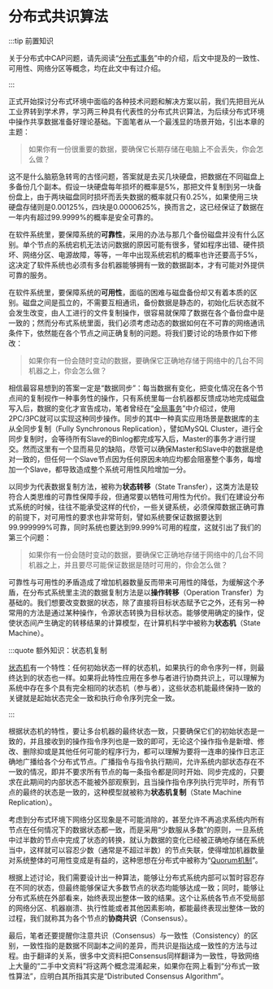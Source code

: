 # 分布式共识算法



:::tip 前置知识

关于分布式中CAP问题，请先阅读“[分布式事务](/architect-perspective/general-architecture/transaction/distributed.html)”中的介绍，后文中提及的一致性、可用性、网络分区等概念，均在此文中有过介绍。

:::

正式开始探讨分布式环境中面临的各种技术问题和解决方案以前，我们先把目光从工业界转到学术界，学习两三种具有代表性的分布式共识算法，为后续分布式环境中操作共享数据准备好理论基础。下面笔者从一个最浅显的场景开始，引出本章的主题：



> 如果你有一份很重要的数据，要确保它长期存储在电脑上不会丢失，你会怎么做？

这不是什么脑筋急转弯的古怪问题，答案就是去买几块硬盘，把数据在不同磁盘上多备份几个副本。假设一块硬盘每年损坏的概率是5%，那把文件复制到另一块备份盘上，由于两块磁盘同时损坏而丢失数据的概率就只有0.25%，如果使用三块硬盘存储则是0.00125%，四块是0.0000625%，换而言之，这已经保证了数据在一年内有超过99.9999%的概率是安全可靠的。

在软件系统里，要保障系统的**可靠性**，采用的办法与那几个备份磁盘并没有什么区别。单个节点的系统宕机无法访问数据的原因可能有很多，譬如程序出错、硬件损坏、网络分区、电源故障，等等，一年中出现系统宕机的概率也许还要高于5%，这决定了软件系统也必须有多台机器能够拥有一致的数据副本，才有可能对外提供可靠的服务。

在软件系统里，要保障系统的**可用性**，面临的困难与磁盘备份却又有着本质的区别。磁盘之间是孤立的，不需要互相通讯，备份数据是静态的，初始化后状态就不会发生改变，由人工进行的文件复制操作，很容易就保障了数据在各个备份盘中是一致的；然而分布式系统里面，我们必须考虑动态的数据如何在不可靠的网络通讯条件下，依然能在各个节点之间正确复制的问题。将我们要讨论的场景作如下修改：

> 如果你有一份会随时变动的数据，要确保它正确地存储于网络中的几台不同机器之上，你会怎么做？

相信最容易想到的答案一定是“数据同步”：每当数据有变化，把变化情况在各个节点间的复制视作一种事务性的操作，只有系统里每一台机器都反馈成功地完成磁盘写入后，数据的变化才宣告成功，笔者曾经在“[全局事务](/architect-perspective/general-architecture/transaction/global.html)”中介绍过，使用2PC/3PC就可以实现这种同步操作。同步的其中一种真实应用场景是数据库的主从全同步复制（Fully Synchronous Replication），譬如MySQL Cluster，进行全同步复制时，会等待所有Slave的Binlog都完成写入后，Master的事务才进行提交。然而这里有一个显而易见的缺陷，尽管可以确保Master和Slave中的数据是绝对一致的，但任何一个Slave节点因为任何原因未响应均都会阻塞整个事务，每增加一个Slave，都导致造成整个系统可用性风险增加一分。

以同步为代表数据复制方法，被称为**状态转移**（State Transfer），这类方法是较符合人类思维的可靠性保障手段，但通常要以牺牲可用性为代价。我们在建设分布式系统的时候，往往不能承受这样的代价，一些关键系统，必须保障数据正确可靠的前提下，对可用性的要求也非常苛刻，譬如系统要保证数据要达到99.999999%可靠，同时系统也要达到99.999%可用的程度，这就引出了我们的第三个问题：

> 如果你有一份会随时变动的数据，要确保它正确地存储于网络中的几台不同机器之上，并且要尽可能保证数据是随时可用的，你会怎么做？
>

可靠性与可用性的矛盾造成了增加机器数量反而带来可用性的降低，为缓解这个矛盾，在分布式系统里主流的数据复制方法是以**操作转移**（Operation Transfer）为基础的。我们想要改变数据的状态，除了直接将目标状态赋予它之外，还有另一种常用的方法是通过某种操作，令源状态转换为目标状态。能够使用确定的操作，促使状态间产生确定的转移结果的计算模型，在计算机科学中被称为**状态机**（State Machine）。

:::quote 额外知识：状态机复制

[状态机](https://en.wikipedia.org/wiki/Finite-state_machine)有一个特性：任何初始状态一样的状态机，如果执行的命令序列一样，则最终达到的状态也一样。如果将此特性应用在多参与者进行协商共识上，可以理解为系统中存在多个具有完全相同的状态机（参与者），这些状态机能最终保持一致的关键就是起始状态完全一致和执行命令序列完全一致。

:::

根据状态机的特性，要让多台机器的最终状态一致，只要确保它们的初始状态是一致的，并且接收到的操作指令序列也是一致的即可，无论这个操作指令是新增、修改、删除抑或是其他任何可能的程序行为，都可以理解为要将一连串的操作日志正确地广播给各个分布式节点。广播指令与指令执行期间，允许系统内部状态存在不一致的情况，即并不要求所有节点的每一条指令都是同时开始、同步完成的，只要求在此期间的内部状态不能被外部观察到，且当操作指令序列执行完毕时，所有节点的最终的状态是一致的，这种模型就被称为**状态机复制**（State Machine Replication）。

考虑到分布式环境下网络分区现象是不可能消除的，甚至允许不再追求系统内所有节点在任何情况下的数据状态都一致，而是采用“少数服从多数”的原则，一旦系统中过半数的节点中完成了状态的转换，就认为数据的变化已经被正确地存储在系统当中，这样就可以容忍少数（通常是不超过半数）的节点失联，使得增加机器数量对系统整体的可用性变成是有益的，这种思想在分布式中被称为“[Quorum机制](https://en.wikipedia.org/wiki/Quorum_(distributed_computing))”。

根据上述讨论，我们需要设计出一种算法，能够让分布式系统内部可以暂时容忍存在不同的状态，但最终能够保证大多数节点的状态均能够达成一致；同时，能够让分布式系统在外部看来，始终表现出整体一致的结果。这个让系统各节点不受局部的网络分区、机器崩溃、执行性能或者其他因素影响，都能最终表现出整体一致的过程，我们就称其为各个节点的**协商共识**（Consensus）。

最后，笔者还要提醒你注意共识（Consensus）与一致性（Consistency）的区别，一致性指的是数据不同副本之间的差异，而共识是指达成一致性的方法与过程。由于翻译的关系，很多中文资料把Consensus同样翻译为一致性，导致网络上大量的“二手中文资料”将这两个概念混淆起来，如果你在网上看到“分布式一致性算法”，应明白其所指其实是“Distributed Consensus Algorithm”。